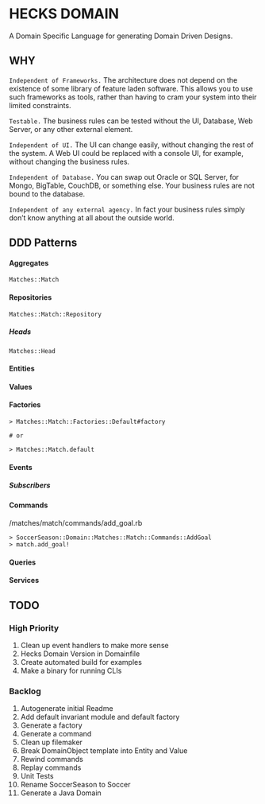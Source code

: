 # HECKS DOMAIN
A Domain Specific Language for generating Domain Driven Designs.

## WHY
`Independent of Frameworks.` The architecture does not depend on the existence of some library of feature laden software. This allows you to use such frameworks as tools, rather than having to cram your system into their limited constraints.

`Testable.` The business rules can be tested without the UI, Database, Web Server, or any other external element.

`Independent of UI.` The UI can change easily, without changing the rest of the system. A Web UI could be replaced with a console UI, for example, without changing the business rules.
 
`Independent of Database.` You can swap out Oracle or SQL Server, for Mongo, BigTable, CouchDB, or something else. Your business rules are not bound to the database.

`Independent of any external agency.` In fact your business rules simply don’t know anything at all about the outside world.

## DDD Patterns

#### Aggregates

`Matches::Match`

#### Repositories

`Matches::Match::Repository`

##### Heads

`Matches::Head`

#### Entities

#### Values

#### Factories
```
> Matches::Match::Factories::Default#factory

# or

> Matches::Match.default
```

#### Events
##### Subscribers

#### Commands
/matches/match/commands/add_goal.rb
```
> SoccerSeason::Domain::Matches::Match::Commands::AddGoal
> match.add_goal!
```

#### Queries

#### Services

## TODO

### High Priority
1. Clean up event handlers to make more sense
1. Hecks Domain Version in Domainfile
1. Create automated build for examples
1. Make a binary for running CLIs

### Backlog
1. Autogenerate initial Readme
1. Add default invariant module and default factory
1. Generate a factory
1. Generate a command
1. Clean up filemaker
1. Break DomainObject template into Entity and Value
1. Rewind commands
1. Replay commands
1. Unit Tests
1. Rename SoccerSeason to Soccer
1. Generate a Java Domain
